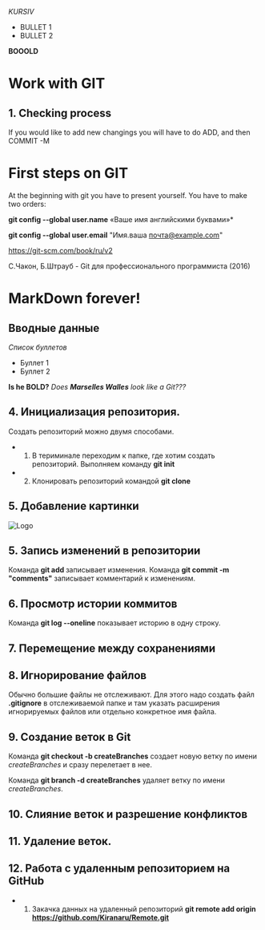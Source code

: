 *KURSIV*
* BULLET 1
* BULLET 2

**BOOOLD**

# Work with GIT
## 1. Checking process

If you would like to add new changings you will have to do ADD, and then COMMIT -M

# First steps on GIT #

At the beginning with git you have to present yourself. You have to make two orders:

**git config --global user.name** «Ваше имя английскими буквами»*

**git config --global user.email** "Имя.ваша почта@example.com"

https://git-scm.com/book/ru/v2

С.Чакон, Б.Штрауб - Git для профессионального программиста (2016)


# MarkDown forever! 
## Вводные данные 

*Список буллетов*
* Буллет 1
* Буллет 2

**Is he BOLD?**
*Does __Marselles Walles__ look like a Git???*




## 4. Инициализация репозитория.
Создать репозиторий можно двумя способами.
* 1. В териминале переходим к папке, где хотим создать репозиторий. Выполняем команду **git init**
* 2. Клонировать репозиторий командой **git clone <addres>**


## 5. Добавление картинки

![Logo](Kirana_research_group_logo.png)

## 5. Запись изменений в репозитории

Команда **git add <filename>** записывает изменения.
Команда **git commit -m "comments"** записывает комментарий к изменениям.

## 6. Просмотр истории коммитов

Команда **git log --oneline** показывает историю в одну строку.

## 7. Перемещение между сохранениями

## 8. Игнорирование файлов

Обычно большие файлы не отслеживают. Для этого надо создать файл **.gitignore** в отслеживаемой папке и там указать расширения игнорируемых файлов или отдельно конкретное имя файла.


 ## 9. Создание веток в Git

Команда **git checkout -b createBranches**  создает новую ветку по имени *createBranches* и сразу перелетает в нее.

Команда **git branch -d createBranches**  удаляет  ветку по имени *createBranches*.

## 10. Слияние веток и разрешение конфликтов

## 11. Удаление веток.

## 12. Работа с удаленным репозиторием на GitHub

* 1. Закачка данных на удаленный репозиторий
 **git remote add origin https://github.com/Kiranaru/Remote.git**
